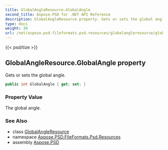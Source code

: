 ```yaml
---
title: GlobalAngleResource.GlobalAngle
second_title: Aspose.PSD for .NET API Reference
description: GlobalAngleResource property. Gets or sets the global angle
type: docs
weight: 30
url: /net/aspose.psd.fileformats.psd.resources/globalangleresource/globalangle/
---
```

{{< psd/tize >}}
## GlobalAngleResource.GlobalAngle property

Gets or sets the global angle.

```csharp
public int GlobalAngle { get; set; }
```

### Property Value

The global angle.

### See Also

* class [GlobalAngleResource](../)
* namespace [Aspose.PSD.FileFormats.Psd.Resources](../../globalangleresource/)
* assembly [Aspose.PSD](../../../)



